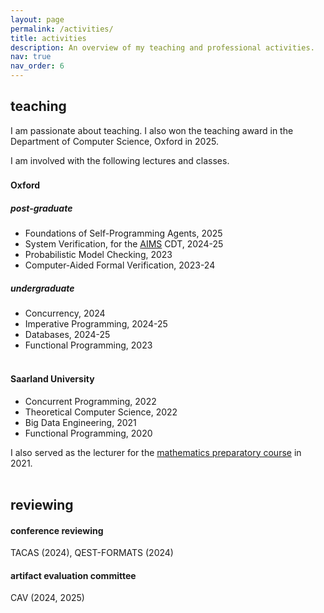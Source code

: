 ```yaml
---
layout: page
permalink: /activities/
title: activities
description: An overview of my teaching and professional activities.
nav: true
nav_order: 6
---
```




## teaching
I am passionate about teaching. I also won the teaching award in the Department of Computer Science, Oxford in 2025. 

I am involved with the following lectures and classes.
<span style="display:block; height:3px;"></span>

#### Oxford 

##### post-graduate 
- Foundations of Self-Programming Agents, 2025
- System Verification, for the <a href="https://aims.robots.ox.ac.uk/">AIMS</a> CDT, 2024-25
- Probabilistic Model Checking, 2023
- Computer-Aided Formal Verification, 2023-24

##### undergraduate

- Concurrency, 2024
- Imperative Programming, 2024-25
- Databases, 2024-25
- Functional Programming, 2023

<span style="display:block; height:3px;"></span>


#### Saarland University

- Concurrent Programming, 2022
- Theoretical Computer Science, 2022
- Big Data Engineering, 2021
- Functional Programming, 2020

I also served as the lecturer for the <a href="https://vorkurs.cs.uni-saarland.de/cms/ss21/contents/view/10">mathematics preparatory course</a> in 2021.

<span style="display:block; height:3px;"></span>

## reviewing
<span style="display:block; height:0px;"></span>
#### conference reviewing 
TACAS (2024), QEST-FORMATS (2024)

#### artifact evaluation committee
CAV (2024, 2025)